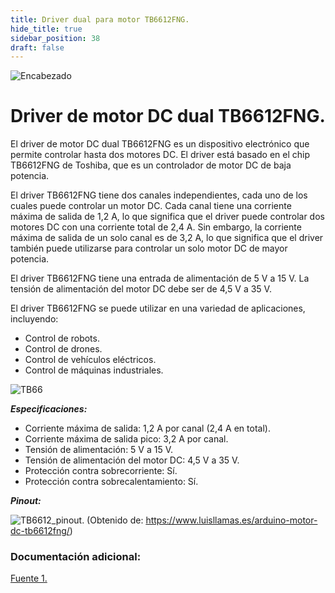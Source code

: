 ```yaml
---
title: Driver dual para motor TB6612FNG.
hide_title: true
sidebar_position: 38
draft: false
---
```

![Encabezado](https://firebasestorage.googleapis.com/v0/b/modulo-b3e1a.appspot.com/o/General%2Fimagenes%2Flogo%20sena%202.png?alt=media&token=f8400ade-f50e-4175-8ff1-d69a8bc9a180&_gl=1*1b8f15f*_ga*MTE3MTQwMjUxOS4xNjk2MjYzMDI3*_ga_CW55HF8NVT*MTY5NjI3NDM1NS4yLjEuMTY5NjI3NTE4My4zMS4wLjA.)

# **Driver de motor DC dual TB6612FNG.**

El driver de motor DC dual TB6612FNG es un dispositivo electrónico que permite controlar hasta dos motores DC. El driver está basado en el chip TB6612FNG de Toshiba, que es un controlador de motor DC de baja potencia.

El driver TB6612FNG tiene dos canales independientes, cada uno de los cuales puede controlar un motor DC. Cada canal tiene una corriente máxima de salida de 1,2 A, lo que significa que el driver puede controlar dos motores DC con una corriente total de 2,4 A. Sin embargo, la corriente máxima de salida de un solo canal es de 3,2 A, lo que significa que el driver también puede utilizarse para controlar un solo motor DC de mayor potencia.

El driver TB6612FNG tiene una entrada de alimentación de 5 V a 15 V. La tensión de alimentación del motor DC debe ser de 4,5 V a 35 V.

El driver TB6612FNG se puede utilizar en una variedad de aplicaciones, incluyendo:

- Control de robots.
- Control de drones.
- Control de vehículos eléctricos.
- Control de máquinas industriales.


![TB66](https://firebasestorage.googleapis.com/v0/b/modulo-b3e1a.appspot.com/o/General%2Fimagenes%2FRepositorio%2FTB6612.webp?alt=media&token=4e31a215-081f-4de9-b171-147e786976f7)

***Especificaciones:***

- Corriente máxima de salida: 1,2 A por canal (2,4 A en total).
- Corriente máxima de salida pico: 3,2 A por canal.
- Tensión de alimentación: 5 V a 15 V.
- Tensión de alimentación del motor DC: 4,5 V a 35 V.
- Protección contra sobrecorriente: Sí.
- Protección contra sobrecalentamiento: Sí.

***Pinout:***

![TB6612_pinout](https://firebasestorage.googleapis.com/v0/b/modulo-b3e1a.appspot.com/o/General%2Fimagenes%2FRepositorio%2Ftb6612fng-PINOUT.webp?alt=media&token=c4db6a6d-7880-4609-86ee-622a4e07c1e0).
(Obtenido de: https://www.luisllamas.es/arduino-motor-dc-tb6612fng/)

### Documentación adicional:

[Fuente 1.](https://www.luisllamas.es/arduino-motor-dc-tb6612fng/)

